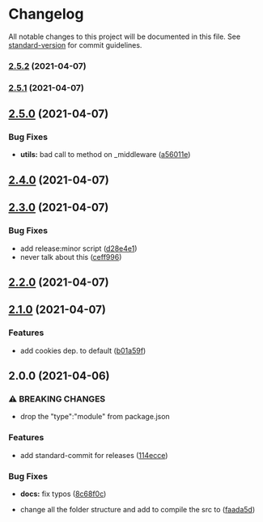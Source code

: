 # Changelog

All notable changes to this project will be documented in this file. See [standard-version](https://github.com/conventional-changelog/standard-version) for commit guidelines.

### [2.5.2](https://github.com/ftdgomez/ftdgomez_utils/compare/v2.5.1...v2.5.2) (2021-04-07)

### [2.5.1](https://github.com/ftdgomez/ftdgomez_utils/compare/v2.5.0...v2.5.1) (2021-04-07)

## [2.5.0](https://github.com/ftdgomez/ftdgomez_utils/compare/v2.4.0...v2.5.0) (2021-04-07)


### Bug Fixes

* **utils:** bad call to method on _middleware ([a56011e](https://github.com/ftdgomez/ftdgomez_utils/commit/a56011ed8069c92760de58bad07a8d8a5f145eff))

## [2.4.0](https://github.com/ftdgomez/ftdgomez_utils/compare/v2.3.0...v2.4.0) (2021-04-07)

## [2.3.0](https://github.com/ftdgomez/ftdgomez_utils/compare/v2.2.0...v2.3.0) (2021-04-07)


### Bug Fixes

* add release:minor script ([d28e4e1](https://github.com/ftdgomez/ftdgomez_utils/commit/d28e4e1cd6228332acd47d844009575b7d6c222e))
* never talk about this ([ceff996](https://github.com/ftdgomez/ftdgomez_utils/commit/ceff99626e4140c8d9e59d6d49dbc5eab6fc0e47))

## [2.2.0](https://github.com/ftdgomez/ftdgomez_utils/compare/v2.1.0...v2.2.0) (2021-04-07)

## [2.1.0](https://github.com/ftdgomez/ftdgomez_utils/compare/v2.0.0...v2.1.0) (2021-04-07)


### Features

* add cookies dep. to default ([b01a59f](https://github.com/ftdgomez/ftdgomez_utils/commit/b01a59ff961cceb156b49ae10b92fc6eb24e645e))

## 2.0.0 (2021-04-06)


### ⚠ BREAKING CHANGES

* drop the "type":"module" from package.json

### Features

* add standard-commit for releases ([114ecce](https://github.com/ftdgomez/ftdgomez_utils/commit/114ecce8780af4f40b5b2d23cf4b14d91663eaae))


### Bug Fixes

* **docs:** fix typos ([8c68f0c](https://github.com/ftdgomez/ftdgomez_utils/commit/8c68f0cd5596358cbc72b1ef8941e1bdf8fe3d37))


* change all the folder structure and add to compile the src to ([faada5d](https://github.com/ftdgomez/ftdgomez_utils/commit/faada5d2b42ac09e8fb57a8c15fbb34350362a31))
